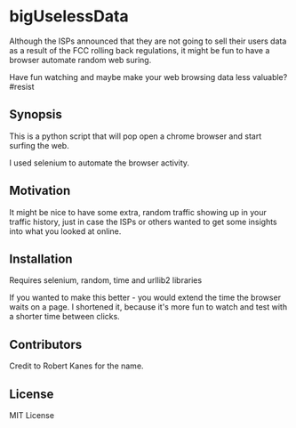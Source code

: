 # bigUselessData

Although the ISPs announced that they are not going to sell their users data as a result of the FCC rolling back regulations, it might be fun to have a browser automate random web suring.

Have fun watching and maybe make your web browsing data less valuable? #resist

## Synopsis

This is a python script that will pop open a chrome browser and start surfing the web.

I used selenium to automate the browser activity.

## Motivation

It might be nice to have some extra, random traffic showing up in your traffic history, just in case the ISPs or others wanted to get some insights into what you looked at online.

## Installation

Requires selenium, random, time and urllib2 libraries

If you wanted to make this better - you would extend the time the browser waits on a page. I shortened it, because it's more fun to watch and test with a shorter time between clicks.

## Contributors

Credit to Robert Kanes for the name.

## License

MIT License
